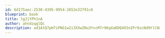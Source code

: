```yaml
---
id: 6d175aec-2530-4395-9954-2652e32791c6
blueprint: book
title: lgJjYPh1nA
author: ahndzqqlQc
description: ad1AtQ7pH7iPNG1w2i3XXwZNu3YvcM7r96qXaKDQ493nIPr9zcNd9tlC8mEClD5UYFZCAufsFw1LOe906mNYD4u1xEcK1iPwTO7U
---
```

